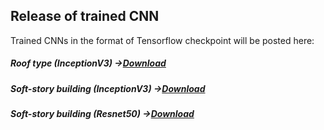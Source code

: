 ## Release of trained CNN  
Trained CNNs in the format of Tensorflow checkpoint will be posted here:
##### Roof type (InceptionV3) ->[Download](https://berkeley.box.com/shared/static/awyyc22sjwknn9xg3p7wru4v5zwnlkjp.zip)
##### Soft-story building (InceptionV3) ->[Download](https://berkeley.box.com/shared/static/40qi4alwat1o8wzair66wayjeagn8koq.zip)
##### Soft-story building (Resnet50) ->[Download](https://berkeley.box.com/shared/static/ycwun151x3xhxe3gebjfuoi2bjk8e9to.zip)